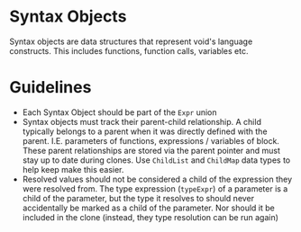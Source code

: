 # Syntax Objects

Syntax objects are data structures that represent void's language constructs. This includes functions, function calls, variables etc.

# Guidelines

- Each Syntax Object should be part of the `Expr` union
- Syntax objects must track their parent-child relationship. A child typically
  belongs to a parent when it was directly defined with the parent. I.E.
  parameters of functions, expressions / variables of block. These parent
  relationships are stored via the parent pointer and must stay up to date
  during clones. Use `ChildList` and `ChildMap` data types to help keep
  make this easier.
- Resolved values should not be considered a child of the expression they
  were resolved from. The type expression (`typeExpr`) of a parameter is
  a child of the parameter, but the type it resolves to should never
  accidentally be marked as a child of the parameter. Nor should it be
  included in the clone (instead, they type resolution can be run again)
